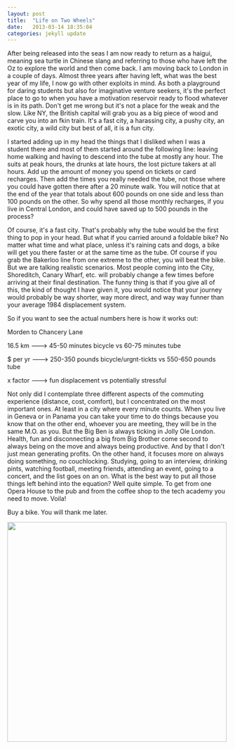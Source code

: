```yaml
---
layout: post
title:  "Life on Two Wheels"
date:   2013-03-14 18:35:04
categories: jekyll update
---
```

After being released into the seas I am now ready to return as a haigui, meaning sea turtle in Chinese slang and referring to those who have left the Oz to explore the world and then come back. I am moving back to London in a couple of days. Almost three years after having left, what was the best year of my life, I now go with other exploits in mind. As both a playground for daring students but also for imaginative venture seekers, it's the perfect place to go to when you have a motivation reservoir ready to flood whatever is in its path. Don't get me wrong but it's not a place for the weak and the slow. Like NY, the British capital will grab you as a big piece of wood and carve you into an fkin train. It's a fast city, a harassing city, a pushy city, an exotic city, a wild city but best of all, it is a fun city.

I started adding up in my head the things that I disliked when I was a student there and most of them started around the following line: leaving home walking and having to descend into the tube at mostly any hour. The suits at peak hours, the drunks at late hours, the lost picture takers at all hours. Add up the amount of money you spend on tickets or card recharges. Then add the times you really needed the tube, not those where you could have gotten there after a 20 minute walk. You will notice that at the end of the year that totals about 600 pounds on one side and less than 100 pounds on the other. So why spend all those monthly recharges, if you live in Central London, and could have saved up to 500 pounds in the process?

Of course, it's a fast city. That's probably why the tube would be the first thing to pop in your head. But what if you carried around a foldable bike? No matter what time and what place, unless it's raining cats and dogs, a bike will get you there faster or at the same time as the tube. Of course if you grab the Bakerloo line from one extreme to the other, you will beat the bike. But we are talking realistic scenarios. Most people coming into the City, Shoreditch, Canary Wharf, etc. will probably change a few times before arriving at their final destination. The funny thing is that if you give all of this, the kind of thought I have given it, you would notice that your journey would probably be way shorter, way more direct, and way way funner than your average 1984 displacement system.

So if you want to see the actual numbers here is how it works out:

Morden to Chancery Lane

16.5 km ---> 45-50 minutes bicycle vs 60-75 minutes tube

$ per yr ---> 250-350 pounds bicycle/urgnt-tickts vs 550-650 pounds tube

x factor ---> fun displacement vs potentially stressful

Not only did I contemplate three different aspects of the commuting experience (distance, cost, comfort), but I concentrated on the most important ones. At least in a city where every minute counts. When you live in Geneva or in Panama you can take your time to do things because you know that on the other end, whoever you are meeting, they will be in the same M.O. as you. But the Big Ben is always ticking in Jolly Ole London. Health, fun and disconnecting a big from Big Brother come second to always being on the move and always being productive. And by that I don't just mean generating profits. On the other hand, it focuses more on always doing something, no couchlocking. Studying, going to an interview, drinking pints, watching football, meeting friends, attending an event, going to a concert, and the list goes on an on. What is the best way to put all those things left behind into the equation? Well quite simple. To get from one Opera House to the pub and from the coffee shop to the tech academy you need to move. Voila!

Buy a bike. You will thank me later.

<img src="http://lightbulbmanifesto.files.wordpress.com/2013/03/200907074.jpg?w=580" style="height:500px; width:auto;">